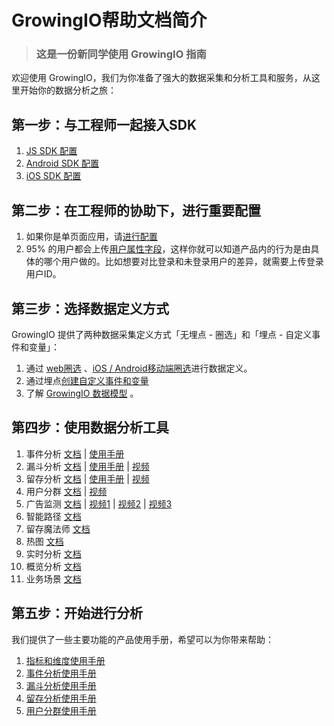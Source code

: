 # GrowingIO帮助文档简介

> ### 这是一份新同学使用 GrowingIO 指南

欢迎使用 GrowingIO，我们为你准备了强大的数据采集和分析工具和服务，从这里开始你的数据分析之旅：

## 第一步：与工程师一起接入SDK

1. [JS SDK 配置  ](https://docs.growingio.com/sdk-integration/sdk-2.x-docs/web-js-sdk-2.x/web-js-sdk-2.1-pagecode.html)
2. [Android SDK 配置](https://docs.growingio.com/sdk-integration/sdk-2.x-docs/android-sdk-2.x/android-sdk-2.3.1.html/)
3. [iOS SDK 配置](https://docs.growingio.com/sdk-integration/sdk-2.x-docs/ios-sdk-2.x/ios-sdk-2.3.1.html)

## 第二步：在工程师的协助下，进行重要配置

1. 如果你是单页面应用，请[进行配置](https://docs.growingio.com/sdk-integration/sdk-2.x-docs/web-js-sdk-2.x/system-variables.html)
2. 95% 的用户都会上传[用户属性字段](https://docs.growingio.com/sdk-integration/sdk-2.x-docs/custom-data-implement-guide.html#用户变量配置：)，这样你就可以知道产品内的行为是由具体的哪个用户做的。比如想要对比登录和未登录用户的差异，就需要上传登录用户ID。

## 第三步：选择数据定义方式

GrowingIO 提供了两种数据采集定义方式「无埋点 - 圈选」和「埋点 - 自定义事件和变量」：

1. 通过 [web圈选](https://docs.growingio.com/implementation/circle/web.html) 、[iOS / Android移动端圈选](https://docs.growingio.com/implementation/circle/mobile.html)进行数据定义。
2. 通过埋点[创建自定义事件和变量](https://docs.growingio.com/implementation/event-variable/) 
3. 了解 [GrowingIO 数据模型](https://docs.growingio.com/implementation/data-model/) 。

## 第四步：使用数据分析工具

1. 事件分析 [文档](https://docs.growingio.com/analytics-tools/event-analysis.html) \| [使用手册](https://s.growingio.com/nvN9MB)
2. 漏斗分析 [文档](https://docs.growingio.com/analytics-tools/funnel-analysis.html) \| [使用手册](https://s.growingio.com/9PXbR0) \| [视频](https://s.growingio.com/kKdDjv)
3. 留存分析 [文档](https://docs.growingio.com/analytics-tools/cohort-analysis.html) \| [使用手册](https://s.growingio.com/p8QD3x) \| [视频](https://s.growingio.com/4PpoAK)
4. 用户分群 [文档](https://docs.growingio.com/analytics-tools/user-segmentation.html) \| [视频](https://s.growingio.com/ambRb4) 
5. 广告监测 [文档](https://docs.growingio.com/ad-tracking/) \| [视频1](https://s.growingio.com/DmQMzB) \| [视频2](https://s.growingio.com/KqZEP3) \| [视频3](https://s.growingio.com/jvoRdB)
6. 智能路径 [文档](https://docs.growingio.com/analytics-tools/smart-flow-analysis.html)
7. 留存魔法师 [文档 ](https://docs.growingio.com/analytics-tools/magic-cohort.html)
8. 热图 [文档](https://docs.growingio.com/analytics-tools/heatmap/)
9. 实时分析 [文档](https://docs.growingio.com/visualization/realtime.html)
10. 概览分析 [文档](https://docs.growingio.com/visualization/overview.html)
11. 业务场景 [文档](https://docs.growingio.com/visualization/scenarios.html)

## 第五步：开始进行分析

我们提供了一些主要功能的产品使用手册，希望可以为你带来帮助：

1. [指标和维度使用手册](https://s.growingio.com/NLdx0O)
2. [事件分析使用手册](https://s.growingio.com/nvN9MB)
3. [漏斗分析使用手册](https://s.growingio.com/9PXbR0)
4. [留存分析使用手册](https://s.growingio.com/p8QD3x)
5. [用户分群使用手册](https://s.growingio.com/9PaAZ8)

